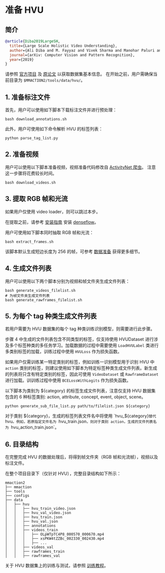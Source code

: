 # 准备 HVU

## 简介

<!-- [DATASET] -->

```BibTeX
@article{Diba2019LargeSH,
  title={Large Scale Holistic Video Understanding},
  author={Ali Diba and M. Fayyaz and Vivek Sharma and Manohar Paluri and Jurgen Gall and R. Stiefelhagen and L. Gool},
  journal={arXiv: Computer Vision and Pattern Recognition},
  year={2019}
}
```

请参照 [官方项目](https://github.com/holistic-video-understanding/HVU-Dataset/) 及 [原论文](https://arxiv.org/abs/1904.11451) 以获取数据集基本信息。
在开始之前，用户需确保当前目录为 `$MMACTION2/tools/data/hvu/`。

## 1. 准备标注文件

首先，用户可以使用如下脚本下载标注文件并进行预处理：

```shell
bash download_annotations.sh
```

此外，用户可使用如下命令解析 HVU 的标签列表：

```shell
python parse_tag_list.py
```

## 2. 准备视频

用户可以使用以下脚本准备视频，视频准备代码修改自 [ActivityNet 爬虫](https://github.com/activitynet/ActivityNet/tree/master/Crawler/Kinetics)。
注意这一步骤将花费较长时间。

```shell
bash download_videos.sh
```

## 3. 提取 RGB 帧和光流

如果用户仅使用 video loader，则可以跳过本步。

在提取之前，请参考 [安装指南](/docs/zh_cn/get_started/installation.md) 安装 [denseflow](https://github.com/open-mmlab/denseflow)。

用户可使用如下脚本同时抽取 RGB 帧和光流：

```shell
bash extract_frames.sh
```

该脚本默认生成短边长度为 256 的帧，可参考 [数据准备](/docs/zh_cn/user_guides/prepare_dataset.md) 获得更多细节。

## 4. 生成文件列表

用户可以使用以下两个脚本分别为视频和帧文件夹生成文件列表：

```shell
bash generate_videos_filelist.sh
# 为帧文件夹生成文件列表
bash generate_rawframes_filelist.sh
```

## 5. 为每个 tag 种类生成文件列表

若用户需要为 HVU 数据集的每个 tag 种类训练识别模型，则需要进行此步骤。

步骤 4 中生成的文件列表包含不同类型的标签，仅支持使用 HVUDataset 进行涉及多个标签种类的多任务学习。加载数据的过程中需要使用 `LoadHVULabel` 类进行多类别标签的加载，训练过程中使用 `HVULoss` 作为损失函数。

如果用户仅需训练某一特定类别的标签，例如训练一识别模型用于识别 HVU 中 `action` 类别的标签，则建议使用如下脚本为特定标签种类生成文件列表。新生成的列表将只含有特定类别的标签，因此可使用 `VideoDataset` 或 `RawframeDataset` 进行加载。训训练过程中使用 `BCELossWithLogits` 作为损失函数。

以下脚本为类别为 ${category} 的标签生成文件列表，注意仅支持 HVU 数据集包含的 6 种标签类别: action, attribute, concept, event, object, scene。

```shell
python generate_sub_file_list.py path/to/filelist.json ${category}
```

对于类别 ${category}，生成的标签列表文件名中将使用 `hvu_${category}` 替代 `hvu`。例如，若原指定文件名为 `hvu_train.json`，则对于类别 action，生成的文件列表名为 `hvu_action_train.json`。

## 6. 目录结构

在完整完成 HVU 的数据处理后，将得到帧文件夹（RGB 帧和光流帧），视频以及标注文件。

在整个项目目录下（仅针对 HVU），完整目录结构如下所示：

```
mmaction2
├── mmaction
├── tools
├── configs
├── data
│   ├── hvu
│   │   ├── hvu_train_video.json
│   │   ├── hvu_val_video.json
│   │   ├── hvu_train.json
│   │   ├── hvu_val.json
│   │   ├── annotations
│   │   ├── videos_train
│   │   │   ├── OLpWTpTC4P8_000570_000670.mp4
│   │   │   ├── xsPKW4tZZBc_002330_002430.mp4
│   │   │   ├── ...
│   │   ├── videos_val
│   │   ├── rawframes_train
│   │   ├── rawframes_val

```

关于 HVU 数据集上的训练与测试，请参照 [训练教程](/docs/zh_cn/user_guides/train_test.md)。
